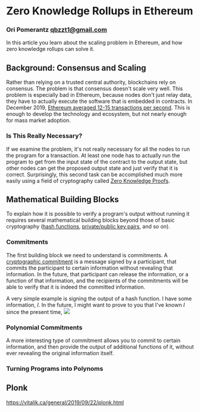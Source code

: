 # Zero Knowledge Rollups in Ethereum
### Ori Pomerantz qbzzt1@gmail.com 

In this article you learn about the scaling problem in Ethereum, and how zero knowledge rollups can
solve it.

## Background: Consensus and Scaling

Rather than relying on a trusted central authority, blockchains rely on consensus. The problem is
that consensus doesn't scale very well. This problem is especially bad in Ethereum, because nodes don't 
just relay data, they have to actually execute the software that is embedded in contracts. In December
2019, [Ethereum averaged 12-15 transactions per 
second](https://blog.bybit.com/research-and-analysis/ethereum-blockchain-performance-and-scalability/).
This is enough to develop the technology and ecosystem, but not nearly enough for mass market adoption.


### Is This Really Necessary?

If we examine the problem, it's not really necessary for all the nodes to run the program for a 
transaction. At least one node has to actually run the program to get from the input state of the
contract to the output state, but other nodes can get the proposed output state and just verify
that it is correct. Surprisingly, this second task can be accomplished much more easily using a 
field of cryptography called [Zero Knowledge Proofs](https://en.wikipedia.org/wiki/Zero-knowledge_proof).


## Mathematical Building Blocks

To explain how it is possible to verify a program's output without running it requires several 
mathematical building blocks beyond those of basic cryptography ([hash 
functions](https://en.wikipedia.org/wiki/Cryptographic_hash_function), [private/public key
pairs](https://en.wikipedia.org/wiki/Public-key_cryptography), and so on).


### Commitments

The first building block we need to understand is commitments. A [cryptographic 
commitment](https://en.wikipedia.org/wiki/Commitment_scheme) is a message signed by a participant, that 
commits the participant to certain information without revealing that information. In the future, that 
participant can release the information, or a function of that information, and the recipients of the 
commitments will be able to verify that it is indeed the committed information.

A very simple example is signing the output of a hash function. I have some information, *I*. In the 
future, I might want to prove to you that I've known *I* since the present time, 
<a href="https://www.codecogs.com/eqnedit.php?latex=t_0" target="_blank"><img src="https://latex.codecogs.com/gif.latex?t_0"/></a>


### Polynomial Commitments

A more interesting type of commitment allows you to commit to certain information, and then provide 
the output of additional functions of it, without ever revealing the original information itself. 


### Turning Programs into Polynoms



## Plonk

https://vitalik.ca/general/2019/09/22/plonk.html
